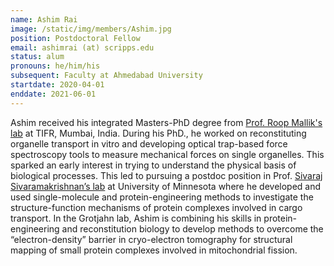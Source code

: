 ```yaml
---
name: Ashim Rai
image: /static/img/members/Ashim.jpg
position: Postdoctoral Fellow
email: ashimrai (at) scripps.edu
status: alum
pronouns: he/him/his
subsequent: Faculty at Ahmedabad University
startdate: 2020-04-01
enddate: 2021-06-01
---
```

Ashim received his integrated Masters-PhD degree from [Prof. Roop Mallik's lab](https://www.tifr.res.in/~roop/) at TIFR, Mumbai, India. During his PhD., he worked on reconstituting organelle transport in vitro and developing optical trap-based force spectroscopy tools to measure mechanical forces on single organelles. This sparked an early interest in trying to understand the physical basis of biological processes. This led to pursuing a postdoc position in Prof. [Sivaraj Sivaramakrishnan’s lab](http://proteinacrobaticslab.umn.edu/) at University of Minnesota where he developed and used single-molecule and protein-engineering methods to investigate the structure-function mechanisms of protein complexes involved in cargo transport. In the Grotjahn lab, Ashim is combining his skills in protein-engineering and reconstitution biology to develop methods to overcome the “electron-density” barrier in cryo-electron tomography for structural mapping of small protein complexes involved in mitochondrial fission.
